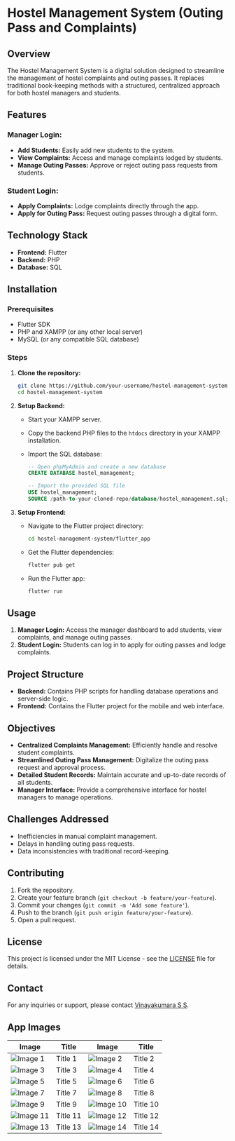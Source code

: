 # Hostel Management System (Outing Pass and Complaints)

## Overview

The Hostel Management System is a digital solution designed to streamline the management of hostel complaints and outing passes. It replaces traditional book-keeping methods with a structured, centralized approach for both hostel managers and students.

## Features

### Manager Login:
- **Add Students:** Easily add new students to the system.
- **View Complaints:** Access and manage complaints lodged by students.
- **Manage Outing Passes:** Approve or reject outing pass requests from students.

### Student Login:
- **Apply Complaints:** Lodge complaints directly through the app.
- **Apply for Outing Pass:** Request outing passes through a digital form.

## Technology Stack

- **Frontend:** Flutter
- **Backend:** PHP
- **Database:** SQL

## Installation

### Prerequisites

- Flutter SDK
- PHP and XAMPP (or any other local server)
- MySQL (or any compatible SQL database)

### Steps

1. **Clone the repository:**

    ```bash
    git clone https://github.com/your-username/hostel-management-system.git
    cd hostel-management-system
    ```

2. **Setup Backend:**

    - Start your XAMPP server.
    - Copy the backend PHP files to the `htdocs` directory in your XAMPP installation.
    - Import the SQL database:

        ```sql
        -- Open phpMyAdmin and create a new database
        CREATE DATABASE hostel_management;

        -- Import the provided SQL file
        USE hostel_management;
        SOURCE /path-to-your-cloned-repo/database/hostel_management.sql;
        ```

3. **Setup Frontend:**

    - Navigate to the Flutter project directory:

        ```bash
        cd hostel-management-system/flutter_app
        ```

    - Get the Flutter dependencies:

        ```bash
        flutter pub get
        ```

    - Run the Flutter app:

        ```bash
        flutter run
        ```

## Usage

1. **Manager Login:** Access the manager dashboard to add students, view complaints, and manage outing passes.
2. **Student Login:** Students can log in to apply for outing passes and lodge complaints.

## Project Structure

- **Backend:** Contains PHP scripts for handling database operations and server-side logic.
- **Frontend:** Contains the Flutter project for the mobile and web interface.

## Objectives

- **Centralized Complaints Management:** Efficiently handle and resolve student complaints.
- **Streamlined Outing Pass Management:** Digitalize the outing pass request and approval process.
- **Detailed Student Records:** Maintain accurate and up-to-date records of all students.
- **Manager Interface:** Provide a comprehensive interface for hostel managers to manage operations.

## Challenges Addressed

- Inefficiencies in manual complaint management.
- Delays in handling outing pass requests.
- Data inconsistencies with traditional record-keeping.

## Contributing

1. Fork the repository.
2. Create your feature branch (`git checkout -b feature/your-feature`).
3. Commit your changes (`git commit -m 'Add some feature'`).
4. Push to the branch (`git push origin feature/your-feature`).
5. Open a pull request.

## License

This project is licensed under the MIT License - see the [LICENSE](LICENSE) file for details.

## Contact

For any inquiries or support, please contact [Vinayakumara S S](mailto:vinaykumarss904@gmail.com).

## App Images

| Image | Title | Image | Title |
|-------|-------|-------|-------|
| ![Image 1](https://github.com/vinaya-kumaraSS/hostel_management/blob/main/student%20login.png) | Title 1 | ![Image 2](https://github.com/vinaya-kumaraSS/hostel_management/blob/main/student%20landing.png) | Title 2 |
| ![Image 3](https://github.com/vinaya-kumaraSS/hostel_management/blob/main/student%20reset%20password.png) | Title 3 | ![Image 4]([path/to/image4.png](https://github.com/vinaya-kumaraSS/hostel_management/blob/main/student%20profile.png)) | Title 4 |
| ![Image 5](https://github.com/vinaya-kumaraSS/hostel_management/blob/main/add%20outing.png) | Title 5 | ![Image 6](https://github.com/vinaya-kumaraSS/hostel_management/blob/main/add%20complaints.png) | Title 6 |
| ![Image 7](path/to/image7.png) | Title 7 | ![Image 8](path/to/image8.png) | Title 8 |
| ![Image 9](path/to/image9.png) | Title 9 | ![Image 10](path/to/image10.png) | Title 10 |
| ![Image 11](path/to/image11.png) | Title 11 | ![Image 12](path/to/image12.png) | Title 12 |
| ![Image 13](path/to/image13.png) | Title 13 | ![Image 14](path/to/image14.png) | Title 14 |
